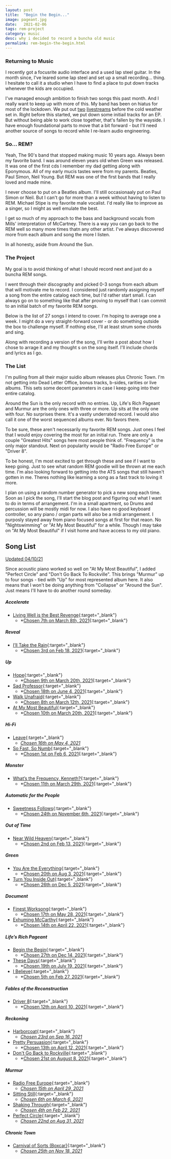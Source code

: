 ```yaml
---
layout: post
title:  "Begin the Begin..."
image: pageant.jpg
date:   2021-02-06
tags: rem-project
category: music
desc: why i decided to record a buncha old music
permalink: rem-begin-the-begin.html
---
```


### Returning to Music
I recently got a focusrite audio interface and a used lap steel guitar. In the month since, I've leared some lap steel and set up a small recording... thing. I hesitate to call it a studio when I have to find a place to put down tracks whenever the kids are occupied.

I've managed enough ambition to finish two songs this past month. And I really want to keep up with more of this. My band has been on hiatus for most of the lockdown. We put out [two](https://www.youtube.com/watch?v=PnaB-C-Chgw) [livestreams](https://www.youtube.com/watch?v=JRWzDKeiCcQ) before the cold weather set in. Right before this started, we put down some initiail tracks for an EP. But without being able to work close together, that's fallen by the wayside. I have enough foundational parts to move that a bit forward - but I'll need another source of songs to record while I re-learn audio engineering.

### So... REM?
Yeah, The 90's band that stopped making music 10 years ago. Always been my favorite band. I was around eleven years old when Green was released. It was one of the first cds I remember my dad getting along with Eponymous.  All of my early mucis tastes were from my parents. Beatles, Paul Simon, Neil Young. But REM was one of the first bands that I really loved and made mine.

I never choose to put on a Beatles album. I'll still occasionaaly put on Paul Simon or Neil. But I can't go for more than a week without having to listen to REM. Michael Stipe is my favorite male vocalist. I'd really like to improve as a singer, so I might as well emulate the best.

I get so much of my approach to the bass and background vocals from Mills' interpretation of McCartney. There is a way you can go back to the REM well so many more times thatn any other artist. I've always discovered more from each album and song the more I listen.

In all honesty, aside from Around the Sun.

### The Project
My goal is to avoid thinking of what I should record next and just do a buncha REM songs.

I went through their discography and picked 0-3 songs from each album that will motivate me to record. I considered just randomly assigning myself a song from the entire catalog each time, but I'd rather start small. I can always go on to something like that after proving to myself that I can commit to an initial batch of my favorite REM songs.

Below is the list of 27 songs I intend to cover. I'm hoping to average one a week. I might do a very straight-forward cover - or do something outside the box to challenge myself. If nothing else, I'll at least strum some chords and sing.

Along with recording a version of the song, I'll write a post about how I chose to arrage it and my thought s on the song itself. I'll include chords and lyrics as I go.

### The List
I'm pulling from all their major suidio album releases plus Chronic Town. I'm not getting into Dead Letter Office, bonus tracks, b-sides, rarities or live albums. This sets some decent parameters in case I keep going into their entire catalog.

Around the Sun is the only record with no entries. Up, Life's Rich Pageant and Murmur are the only ones with three or more. Up sits at the only one with four. No surprises there. It's a vastly underrated record. I would also call it one of the worst sequenced albums ever. No favors there.

To be sure, these aren't necessarily my favorite REM songs. Just ones I feel that I would enjoy covering the most for an initial run. There are only a couple "Greatest Hits" songs here most people think of. "Frequency" is the only major standout. Next on popularity would be "Radio Free Europe" or "Driver 8".

To be honest, I'm most excited to get through these and see if I want to keep going. Just to see what random REM goodie will be thrown at me each time. I'm also looking forward to getting into the ATS songs that still haven't gotten in me. Theres nothing like learning a song as a fast track to loving it more.

I plan on using a random number generator to pick a new song each time. Soon as I pick the song, I'll start the blog post and figuring out what I want to do in terms of arrangement. I'm in a small apartment, so Drums and percussion will be mostly midi for now. I also have no good keyboard controller, so any piano / organ parts will also be a midi arrangement. I purposly stayed away from piano focused songs at first for that reaon. No "Nightswimming" or "At My Most Beautiful" for a while. Though I may take on "At My Most Beautiful" if I visit home and have access to my old piano.

## Song List

[Updated 04/10/21](intermission-1.html)

Since acoustic piano worked so well on "At My Most Beautiful", I added "Perfect Circle" and "Don't Go Back To Rockville". This brings "Murmur" up to four songs - tied with "Up" for most represented album here. It also means that I won't be doing anything from "Collapse" or "Around the Sun". Just means I'll have to do another round someday.

##### Accelerate
- [Living Well is the Best Revenge](https://drive.google.com/file/d/1kHsvHdhnuwMwMp9LrowSQnGxwGILe1Om/view?usp=sharing){:target="_blank"}
  - *[Chosen 7th on March 8th, 2021](living-well-is-the-best-revenge-1.html){:target="_blank"}

##### Reveal
- [I’ll Take the Rain](https://drive.google.com/file/d/1v6JiyRs829CqiLvXj3pckZyr5fR6vKn9/view?usp=sharing){:target="_blank"}
  - *[Chosen 3rd on Feb 18, 2021](ill-take-the-rain-1.html){:target="_blank"}

##### Up
- [Hope](https://drive.google.com/file/d/1Et9QkM4rWoUPY-iKXSpv8W4Ne8U_J8OE/view?usp=sharing){:target="_blank"}
  - *[Chosen 9th on March 20th, 2021](hope-1.html){:target="_blank"}
- [Sad Professor](https://drive.google.com/file/d/1AcJcnMfI_gaS7s-6DTUgQNDMolrXvvTi/view?usp=sharing){:target="_blank"}
  - *[Chosen 18th on June 4, 2021](sad-professor-1.html){:target="_blank"}
- [Walk Unafraid](https://drive.google.com/file/d/1WEyC_ld3Lq1_NO62ZJaOFveLWcI4PXN5/view?usp=sharing){:target="_blank"}
  - *[Chosen 8th on March 12th, 2021](walk-unafraid-1.html){:target="_blank"}
- [At My Most Beautiful](https://drive.google.com/file/d/11FSFyQuDRLX2h5qGmjypCDa1i0-3fgz1/view?usp=sharing){:target="_blank"}
  - *[Chosen 10th on March 20th, 2021](at-my-most-beautiful-1.html){:target="_blank"}

##### Hi-Fi
- [Leave](https://drive.google.com/file/d/1BWBTLfwOTaKjLU0f1nY9Bpk5wl8PGqY7/view?usp=sharing){:target="_blank"}
  - *[Chosen 16th on May 4, 2021](leave-1.html)*
- [So Fast, So Numb](https://drive.google.com/file/d/12NVKLkgs17zyAAAiOf4Ry7WArQL7ITbf/view?usp=sharing){:target="_blank"}
  - *[Chosen 1st on Feb 6, 2021](so-fast-so-numb-1.html){:target="_blank"}

##### Monster
- [What’s the Frequency, Kenneth?](https://drive.google.com/file/d/1cZ0RDxEdf8dpr93axawJ0i0_k9d8qiZm/view?usp=sharing){:target="_blank"}
  - *[Chosen 11th on March 29th, 2021](frequency-1.html){:target="_blank"}

##### Automatic for the People
- [Sweetness Follows](https://drive.google.com/file/d/1SJv7ySMuFNbnMGsaC30egYQTyp3zt8i0/view?usp=sharing){:target="_blank"}
  - *[Chosen 24th on November 6th, 2021](sweetness-1.html){:target="_blank"}

##### Out of Time
- [Near Wild Heaven](https://drive.google.com/file/d/1UD8Cs8dT7eKY13vEK2SkVW_mWLGNLS5J/view?usp=sharing){:target="_blank"}
  - *[Chosen 2nd on Feb 13, 2021](near-wild-heaven-1.html){:target="_blank"}

##### Green
- [You Are the Everything](https://drive.google.com/file/d/1UxHve8eBZOvQdFIm3e62gYvF3Kdu1eZC/view?usp=sharing){:target="_blank"}
  - *[Chosen 20th on Aug 3, 2021](you-are-the-everything-1.html){:target="_blank"}
- [Turn You Inside Out](https://drive.google.com/file/d/1q8BYYVMicYIX-EBycBrHA0I5wYeSAlKQ/view?usp=sharing){:target="_blank"}
  - *[Chosen 26th on Dec 5, 2021](inside-out-1.html){:target="_blank"}

##### Document
- [Finest Worksong](https://drive.google.com/file/d/1TZ8PGhhnwuNA1EIzsCWB-YjSpCxw0D0s/view?usp=sharing){:target="_blank"}
  - *[Chosen 17th on May 28, 2021](finest-worksong-1.html){:target="_blank"}
- [Exhuming McCarthy](https://drive.google.com/file/d/1fdzJGO7KQvwzmp4JWt5rILEi_Om0wumM/view?usp=sharing){:target="_blank"}
  - *[Chosen 14th on April 22, 2021](exhuming-mccarthy-1.html){:target="_blank"}

##### Life’s Rich Pageant
- [Begin the Begin](https://drive.google.com/file/d/1ATdhon24kjF1Qsmds2fe2zhV3ePGnMZu/view?usp=sharing){:target="_blank"}
  - *[Chosen 27th on Dec 14, 2021](begin-1.html){:target="_blank"}
- [These Days](https://drive.google.com/file/d/1_HlHexpogySa7X26f6i8deA2uArlMNUM/view?usp=sharing){:target="_blank"}
  - *[Chosen 19th on July 19, 2021](these-days-1.html){:target="_blank"}
- [I Believe](https://drive.google.com/file/d/1bQPnMSNsrWEmIMdrtdAzG22aBVvQXL-z/view?usp=sharing){:target="_blank"}
  - *[Chosen 5th on Feb 27, 2021](i-believe-1.html){:target="_blank"}

##### Fables of the Reconstruction
- [Driver 8](https://drive.google.com/file/d/1VZiclBYdeEq4ayBbnSituW5T2l726Lk2/view?usp=sharing){:target="_blank"}
  - *[Chosen 12th on April 10, 2021](driver8-1.html){:target="_blank"}

##### Reckoning
- [Harborcoat](https://drive.google.com/file/d/1dsF_QhiYqFhHDiMewCXub5R17EghCCtg/view?usp=sharing){:target="_blank"}
  - *[Chosen 23rd on Sep 16, 2021](harborcoat-1.html)*
- [Pretty Persuasion](https://drive.google.com/file/d/1kLQl7l_F7bLVgn8n3TWoZhyIlSBD78Ut/view?usp=sharing){:target="_blank"}
  - *[Chosen 13th on April 12, 2021](pretty-persuasion-1.html){:target="_blank"}
- [Don't Go Back to Rockville](https://drive.google.com/file/d/1hHfFeEZ7KcReU3bFO_7epP1I2iSophV8/view?usp=sharing){:target="_blank"}
  - *[Chosen 21st on August 8, 2021](rockville-1.html){:target="_blank"}

##### Murmur
- [Radio Free Europe](https://drive.google.com/file/d/1nLyvx1lsOznYI2TTobgKJ6RquY_8f4pw/view?usp=sharing){:target="_blank"}
  - *[Chosen 15th on April 29, 2021](radio-free-1.html)*
- [Sitting Still](https://drive.google.com/file/d/1kc9qexTS4ZKOo3jt4hej6FVZhtfF8WvC/view?usp=sharing){:target="_blank"}
  - *[Chosen 6th on March 6, 2021](sitting-still-1.html)*
- [Shaking Through](https://drive.google.com/file/d/1bDK7eyMc3iloWywernigrHSnGvyKRCkq/view?usp=sharing){:target="_blank"}
  - *[Chosen 4th on Feb 22, 2021](shaking-through-1.html)*
- [Perfect Circle](https://drive.google.com/file/d/19sITux5-p49gxXpotQvICd9pxftRBd0V/view?usp=sharing){:target="_blank"}
  - *[Chosen 22nd on Aug 31, 2021](perfect-circle-1.html)*

##### Chronic Town
- [Carnival of Sorts (Boxcar)](https://drive.google.com/file/d/1NZY4rqSQykZGCzpDIiFzFC_RGpCnK6vb/view?usp=sharing){:target="_blank"}
  - *[Chosen 25th on Nov 18, 2021](boxcar-1.html)*

